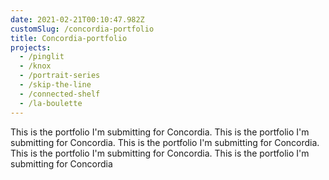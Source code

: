 ```yaml
---
date: 2021-02-21T00:10:47.982Z
customSlug: /concordia-portfolio
title: Concordia-portfolio
projects:
  - /pinglit
  - /knox
  - /portrait-series
  - /skip-the-line
  - /connected-shelf
  - /la-boulette
---
```


This is the portfolio I'm submitting for Concordia. This is the portfolio I'm submitting for Concordia. This is the portfolio I'm submitting for Concordia. This is the portfolio I'm submitting for Concordia. This is the portfolio I'm submitting for Concordia
